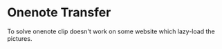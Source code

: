 # Onenote Transfer

To solve onenote clip doesn't work on some website which lazy-load the pictures.
